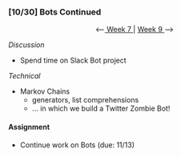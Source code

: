 ### [10/30] Bots Continued 

<p align="center"> <--<a href="https://github.com/giladlotan/itpmssd/blob/master/Week_7/README.md"> Week 7 </a> | <a href="https://github.com/giladlotan/itpmssd/blob/master/Week_9/README.md"> Week 9 </a> --> </p>

_Discussion_

- Spend time on Slack Bot project

_Technical_

- Markov Chains
  - generators, list comprehensions
  - ... in which we build a Twitter Zombie Bot!


#### Assignment

- Continue work on Bots (due: 11/13)
